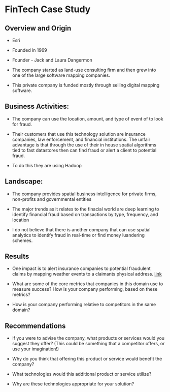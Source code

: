 # FinTech Case Study 

## Overview and Origin

* Esri

* Founded in 1969

* Founder - Jack and Laura Dangermon

* The company started as land-use consulting firm and then grew into one of the large software mapping companies.

* This private company is funded mostly through selling digital mapping software.


## Business Activities:

* The company can use the location, amount, and type of event of to look for fraud.

* Their customers that use this technology solution are insurance companies, law enforcement, and financial institutions. The unfair advantage     is that through the use of their in house spatial algorithms tied to fast datastores then can find fraud or alert a client to potential fraud.

* To do this they are using Hadoop


## Landscape:

* The company provides spatial business intelligence for private firms, non-profits and governmental entities

* The major trends as it relates to the finacial world are deep learning to identify financial fraud based on transactions by type, frequency,     and location

* I do not believe that there is another company that can use spatial analytics to identify fraud in real-time or find money luandering schemes.


## Results

* One impact is to alert insurance companies to potential fraudulent claims by mapping weather events to a claimants physical address.
[link](https://www.esri.com/about/newsroom/publications/wherenext/secret-weapon-fraud/)

* What are some of the core metrics that companies in this domain use to measure success? How is your company performing, based on these metrics?

* How is your company performing relative to competitors in the same domain?


## Recommendations

* If you were to advise the company, what products or services would you suggest they offer? (This could be something that a competitor offers, or use your imagination!)

* Why do you think that offering this product or service would benefit the company?

* What technologies would this additional product or service utilize?

* Why are these technologies appropriate for your solution?

